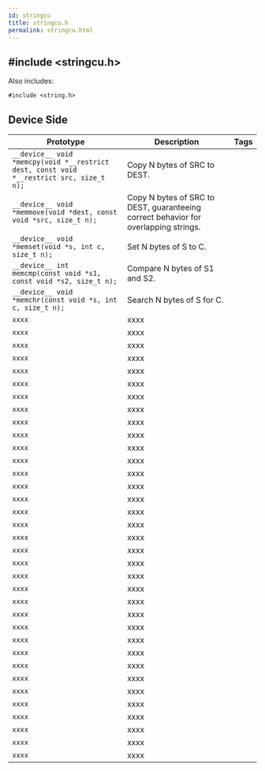 ```yaml
---
id: stringcu
title: stringcu.h
permalink: stringcu.html
---
```


## #include <stringcu.h>

Also includes:
```
#include <string.h>
```

## Device Side
Prototype | Description | Tags
--- | --- | :---:
```__device__ void *memcpy(void *__restrict dest, const void *__restrict src, size_t n);``` | Copy N bytes of SRC to DEST.
```__device__ void *memmove(void *dest, const void *src, size_t n);``` | Copy N bytes of SRC to DEST, guaranteeing correct behavior for overlapping strings.
```__device__ void *memset(void *s, int c, size_t n);``` | Set N bytes of S to C.
```__device__ int memcmp(const void *s1, const void *s2, size_t n);``` | Compare N bytes of S1 and S2.
```__device__ void *memchr(const void *s, int c, size_t n);``` | Search N bytes of S for C.
```xxxx``` | xxxx
```xxxx``` | xxxx
```xxxx``` | xxxx
```xxxx``` | xxxx
```xxxx``` | xxxx
```xxxx``` | xxxx
```xxxx``` | xxxx
```xxxx``` | xxxx
```xxxx``` | xxxx
```xxxx``` | xxxx
```xxxx``` | xxxx
```xxxx``` | xxxx
```xxxx``` | xxxx
```xxxx``` | xxxx
```xxxx``` | xxxx
```xxxx``` | xxxx
```xxxx``` | xxxx
```xxxx``` | xxxx
```xxxx``` | xxxx
```xxxx``` | xxxx
```xxxx``` | xxxx
```xxxx``` | xxxx
```xxxx``` | xxxx
```xxxx``` | xxxx
```xxxx``` | xxxx
```xxxx``` | xxxx
```xxxx``` | xxxx
```xxxx``` | xxxx
```xxxx``` | xxxx
```xxxx``` | xxxx
```xxxx``` | xxxx
```xxxx``` | xxxx
```xxxx``` | xxxx
```xxxx``` | xxxx
```xxxx``` | xxxx